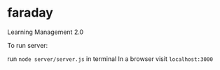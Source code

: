# faraday
Learning Management 2.0


To run server:

run `node server/server.js` in terminal
In a browser visit `localhost:3000`
